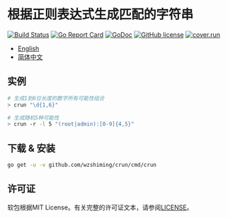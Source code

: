 # 根据正则表达式生成匹配的字符串

[![Build Status](https://travis-ci.org/wzshiming/crun.svg?branch=master)](https://travis-ci.org/wzshiming/crun)
[![Go Report Card](https://goreportcard.com/badge/github.com/wzshiming/crun)](https://goreportcard.com/report/github.com/wzshiming/crun)
[![GoDoc](https://godoc.org/github.com/wzshiming/crun?status.svg)](https://godoc.org/github.com/wzshiming/crun)
[![GitHub license](https://img.shields.io/github/license/wzshiming/crun.svg)](https://github.com/wzshiming/crun/blob/master/LICENSE)
[![cover.run](https://cover.run/go/github.com/wzshiming/crun.svg?style=flat&tag=golang-1.10)](https://cover.run/go?tag=golang-1.10&repo=github.com%2Fwzshiming%2Fcrun)

- [English](https://github.com/wzshiming/crun/blob/master/README.md)
- [简体中文](https://github.com/wzshiming/crun/blob/master/README_cn.md)

## 实例

``` bash
# 生成1到6位长度的数字所有可能性组合
> crun "\d{1,6}"

# 生成随机5种可能性
> crun -r -l 5 "(root|admin):[0-9]{4,5}"
```

## 下载 & 安装

``` bash
go get -u -v github.com/wzshiming/crun/cmd/crun
```

## 许可证

软包根据MIT License。有关完整的许可证文本，请参阅[LICENSE](https://github.com/wzshiming/crun/blob/master/LICENSE)。
